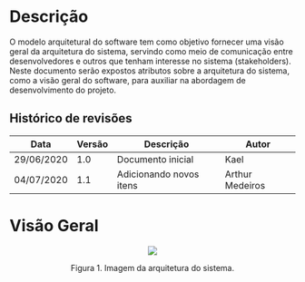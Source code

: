 # Descrição
O modelo arquitetural do software tem como objetivo fornecer uma visão geral da arquitetura do sistema, servindo como meio de comunicação entre desenvolvedores e outros que tenham interesse no sistema (stakeholders). Neste documento serão expostos atributos sobre a arquitetura do sistema, como a visão geral do software, para auxiliar na abordagem de desenvolvimento do projeto.

## Histórico de revisões
Data        | Versão | Descrição                                                      | Autor
------------|--------|----------------------------------------------------------------|--------------------
29/06/2020  | 1.0    | Documento inicial                                              | Kael
04/07/2020  | 1.1    | Adicionando novos itens                                        | Arthur Medeiros

# Visão Geral
<p align="center">
  <img src="https://github.com/arthurmdros/event-manager/blob/master/docs/modeloArquitetural.png" />
</p>
<p align="center">
Figura 1. Imagem da arquitetura do sistema.
</p>

